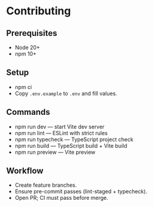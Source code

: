 # Contributing

## Prerequisites

- Node 20+
- npm 10+

## Setup

- npm ci
- Copy `.env.example` to `.env` and fill values.

## Commands

- npm run dev — start Vite dev server
- npm run lint — ESLint with strict rules
- npm run typecheck — TypeScript project check
- npm run build — TypeScript build + Vite build
- npm run preview — Vite preview

## Workflow

- Create feature branches.
- Ensure pre-commit passes (lint-staged + typecheck).
- Open PR; CI must pass before merge.
